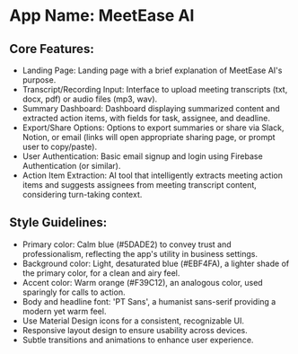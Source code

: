 # **App Name**: MeetEase AI

## Core Features:

- Landing Page: Landing page with a brief explanation of MeetEase AI's purpose.
- Transcript/Recording Input: Interface to upload meeting transcripts (txt, docx, pdf) or audio files (mp3, wav).
- Summary Dashboard: Dashboard displaying summarized content and extracted action items, with fields for task, assignee, and deadline.
- Export/Share Options: Options to export summaries or share via Slack, Notion, or email (links will open appropriate sharing page, or prompt user to copy/paste).
- User Authentication: Basic email signup and login using Firebase Authentication (or similar).
- Action Item Extraction: AI tool that intelligently extracts meeting action items and suggests assignees from meeting transcript content, considering turn-taking context.

## Style Guidelines:

- Primary color: Calm blue (#5DADE2) to convey trust and professionalism, reflecting the app's utility in business settings.
- Background color: Light, desaturated blue (#EBF4FA), a lighter shade of the primary color, for a clean and airy feel.
- Accent color: Warm orange (#F39C12), an analogous color, used sparingly for calls to action.
- Body and headline font: 'PT Sans', a humanist sans-serif providing a modern yet warm feel.
- Use Material Design icons for a consistent, recognizable UI.
- Responsive layout design to ensure usability across devices.
- Subtle transitions and animations to enhance user experience.
